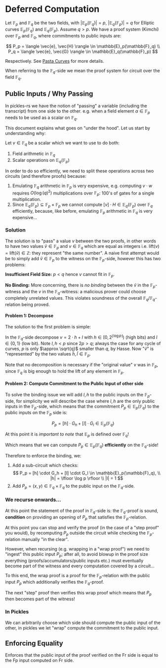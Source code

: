 # Deferred Computation

Let $\mathbb{F}_p$ and $\mathbb{F}_q$ be the two fields, with $|\mathbb{E}_p(\mathbb{F}_q)| = p$, $|\mathbb{E}_q(\mathbb{F}_p)| = q$ for Elliptic curves $\mathbb{E}_p(\mathbb{F}_q)$ and $\mathbb{E}_q(\mathbb{F}_p)$. Assume $q > p$.  We have a proof system (Kimchi) over $\mathbb{F}_p$ and $\mathbb{F}_q$, where commitments to public inputs are:

$$
P_p = \langle \vec{e}, \vec{H} \rangle \in \mathbb{E}_p(\mathbb{F}_q) \\
P_q = \langle \vec{e}, \vec{G} \rangle \in \mathbb{E}_q(\mathbb{F}_p)
$$

Respectively. See [Pasta Curves](../specs/pasta.html) for more details.

When referring to the $\mathbb{F}_q$-side we mean the proof system for circuit over the field $\mathbb{F}_q$.

## Public Inputs / Why Passing

In pickles-rs we have the notion of "passing" a variable (including the transcript) from one side to the other. e.g. when a field element $\alpha \in \mathbb{F}_p$ needs to be used as a scalar on $\mathbb{F}_q$.

This document explains what goes on "under the hood". Let us start by understanding why:

Let $v \in \mathbb{F}_q$ be a scalar which we want to use to do both:

1. Field arithmetic in $\mathbb{F}_q$
2. Scalar operations on $\mathbb{E}_q(\mathbb{F}_p)$

In order to do so efficiently, we need to split these operations across two circuits (and therefore proofs) because:

1. Emulating $\mathbb{F}_q$ arithmetic in $\mathbb{F}_p$ is very expensive, e.g. computing $v \cdot w$ requires $O(\log(q)^2)$ multiplications over $\mathbb{F}_p$: 100's of gates for a single multiplication.
2. Since $\mathbb{E}_q(\mathbb{F}_p) \subseteq \mathbb{F}_p \times \mathbb{F}_p$ we cannot compute $[v] \cdot H \in \mathbb{E}_q(\mathbb{F}_p)$ over $\mathbb{F}_q$ efficiently, because, like before, emulating $\mathbb{F}_p$ arithmetic in $\mathbb{F}_q$ is very expensive...

### Solution

The solution is to "pass" a value $v$ between the two proofs, in other words to have two values $\tilde{v} \in \mathbb{F}_p$ and $v \in \mathbb{F}_q$ which are equal as integers i.e. $\text{lift}(v) = \text{lift}(\tilde{v}) \in \mathbb{Z}$: they represent "the same number". A naive first attempt would be to simply add $\tilde{v} \in \mathbb{F}_p$ to the witness on the $\mathbb{F}_p$-side, however this has two problems:

**Insufficient Field Size:** $p < q$ hence $v$ cannot fit in $\mathbb{F}_p$.

**No Binding:** More concerning, there is *no binding* between the $\tilde{v}$ in the $\mathbb{F}_p$-witness and the $v$ in the $\mathbb{F}_q$-witness: a malicious prover could choose completely unrelated values. This violates soundness of the overall $\mathbb{F}_q/\mathbb{F}_q$-relation being proved.

#### Problem 1: Decompose

The solution to the first problem is simple:

In the $\mathbb{F}_q$-side decompose $v = 2 \cdot h + l$ with $h \in [0, 2^{\lfloor \log p \rfloor})$ (high bits) and $l \in \{ 0, 1 \}$ (low bit). Note $l, h < p$ since $2 p > q$; always the case for any cycle of curves, $p$ is only $\approx \sqrt{q}$ smaller than $q$, by Hasse. Now "$\tilde{v}$" is "represented" by the two values $\tilde{h}, \tilde{l} \in \mathbb{F}_p$.

Note that no decomposition is necessary if the "original value" $v$ was in $\mathbb{F}_p$, since $\mathbb{F}_q$ is big enough to hold the lift of any element in $\mathbb{F}_p$.

#### Problem 2: Compute Commitment to the Public Input of other side

To solve the binding issue we will add $l, h$ to the public inputs on the $\mathbb{F}_p$-side, for simplicity we will describe the case where $l, h$ are the only public inputs in the $\mathbb{F}_p$-side, which means that the commitment $P_p \in \mathbb{E}_p(\mathbb{F}_q)$ to the public inputs on the $\mathbb{F}_p$ side is:

$$
P_p = [h] \cdot G_h + [l] \cdot G_l \in \mathbb{E}_p(\mathbb{F}_q)
$$

At this point it is *important to note* that $\mathbb{E}_p$ is defined over $\mathbb{F}_q$!

Which means that we can compute $P_p \in \mathbb{E}_p(\mathbb{F}_q)$ **efficiently** on the $\mathbb{F}_q$-side!

Therefore to enforce the binding, we:

1. Add a sub-circuit which checks:
$$
P_p = [h] \cdot G_h + [l] \cdot G_l \in \mathbb{E}_p(\mathbb{F}_q), \\
|h| = \lfloor \log p \rfloor \\
|l| = 1
$$
2. Add $P_p = (x, y) \in \mathbb{F}_q \times \mathbb{F}_q$ to the public input on the $\mathbb{F}_q$-side.

### We recurse onwards...

At this point the statement of the proof in $\mathbb{F}_q$-side is: the $\mathbb{F}_q$-proof is sound, __condition__ on providing an opening of $P_p$ that satisfies the $\mathbb{F}_p$-relation.

At this point you can stop and verify the proof (in the case of a "step proof" you would), by recomputing $P_p$ outside the circuit while checking the $\mathbb{F}_p$-relation manually "in the clear".

However, when recursing (e.g. wrapping in a "wrap proof") we need to "ingest" this public input $P_p$; after all, to avoid blowup in the proof size everything (proofs/accumulators/public inputs etc.) must eventually become part of the witness and every computation covered by a circuit...

To this end, the wrap proof is a proof for the $\mathbb{F}_p$-relation with the public input $P_p$ which additionally verifies the $\mathbb{F}_q$-proof.

The next "step" proof then verifies this wrap proof which means that $P_p$ then becomes part of the witness!

### In Pickles

We can arbitrarily choose which side should compute the public input of the other, in pickles we let "wrap" compute the commitment to the public input.

## Enforcing Equality

Enforces that the public input of the proof verified on the Fr side is equal to the Fp input computed on Fr side.
